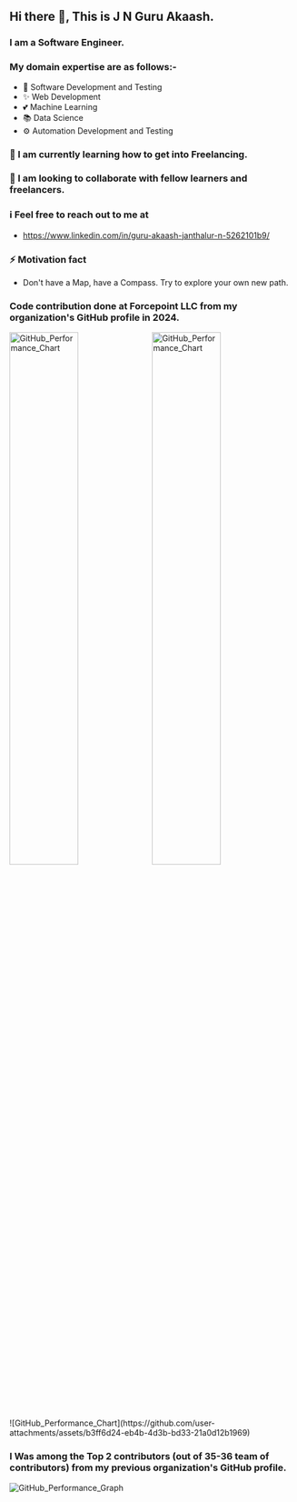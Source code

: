 ## Hi there 👋, This is J N Guru Akaash.

<!--
**guruakaashjn/guruakaashjn** is a ✨ _special_ ✨ repository because its `README.md` (this file) appears on your GitHub profile.
Here are some ideas to get you started:
- 🔭 I’m currently working on ...
- 🌱 I’m currently learning ...
- 👯 I’m looking to collaborate on ...
- 🤔 I’m looking for help with ...
- 💬 Ask me about ...
- 📫 How to reach me: ...
- 😄 Pronouns: ...
- ⚡ Fun fact: ...
-->

### I am a Software Engineer.

### My domain expertise are as follows:-

- 💖 Software Development and Testing
- ✨ Web Development
- 💕 Machine Learning
- 📚 Data Science
- ⚙ Automation Development and Testing

### 🌱 I am currently learning how to get into Freelancing.
### 👯 I am looking to collaborate with fellow learners and freelancers.

### ℹ Feel free to reach out to me at
- https://www.linkedin.com/in/guru-akaash-janthalur-n-5262101b9/

### ⚡ Motivation fact
- Don't have a Map, have a Compass. Try to explore your own new path.

### Code contribution done at Forcepoint LLC from my organization's GitHub profile in 2024.
<img src="https://github.com/user-attachments/assets/b3ff6d24-eb4b-4d3b-bd33-21a0d12b1969" width="49%" alt="GitHub_Performance_Chart" />
<img src="https://github.com/user-attachments/assets/b3ff6d24-eb4b-4d3b-bd33-21a0d12b1969" width="49%" alt="GitHub_Performance_Chart" />
![GitHub_Performance_Chart](https://github.com/user-attachments/assets/b3ff6d24-eb4b-4d3b-bd33-21a0d12b1969)

### I Was among the Top 2 contributors (out of 35-36 team of contributors) from my previous organization's GitHub profile.
![GitHub_Performance_Graph](https://github.com/user-attachments/assets/67b59c8b-a469-4676-8df3-7d468aacf2d5)



